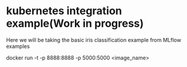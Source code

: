 # kubernetes integration example(Work in progress)

Here we will be taking the basic iris classification example from MLflow examples

docker run -t -p 8888:8888 -p 5000:5000 <image_name>
